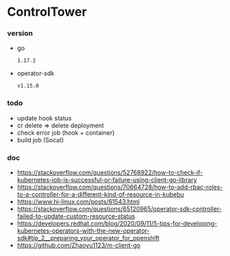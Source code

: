 # ControlTower
### version
+ go
  
    `1.17.2`
+ operator-sdk

    `v1.15.0`
### todo
+ update hook status
+ cr delete => delete deployment
+ check error job (hook + container)
+ build job (Socat)

### doc
+ https://stackoverflow.com/questions/52768922/how-to-check-if-kubernetes-job-is-successful-or-failure-using-client-go-library
+ https://stackoverflow.com/questions/70664728/how-to-add-rbac-roles-to-a-controller-for-a-different-kind-of-resource-in-kubebu
+ https://www.hi-linux.com/posts/61543.html
+ https://stackoverflow.com/questions/65120965/operator-sdk-controller-failed-to-update-custom-resource-status
+ https://developers.redhat.com/blog/2020/09/11/5-tips-for-developing-kubernetes-operators-with-the-new-operator-sdk#tip_2__preparing_your_operator_for_openshift
+ https://github.com/Zhaoyu1123/m-client-go